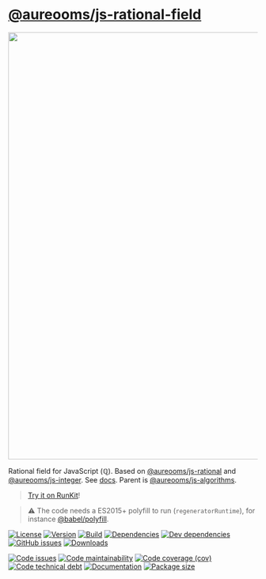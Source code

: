 [@aureooms/js-rational-field](https://aureooms.github.io/js-rational-field)
==

<img src="https://upload.wikimedia.org/wikipedia/commons/1/17/Number-systems.svg" width="864">

Rational field for JavaScript (ℚ).
Based on
[@aureooms/js-rational](http://aureooms.github.io/js-rational)
and
[@aureooms/js-integer](https://aureooms.github.io/js-integer).
See [docs](https://aureooms.github.io/js-rational-field).
Parent is [@aureooms/js-algorithms](https://github.com/aureooms/js-algorithms).

> [Try it on RunKit](https://runkit.com/aureooms/js-rational-field)!

> :warning: The code needs a ES2015+ polyfill to run (`regeneratorRuntime`),
> for instance [@babel/polyfill](https://babeljs.io/docs/usage/polyfill).

[![License](https://img.shields.io/github/license/aureooms/js-rational-field.svg)](https://raw.githubusercontent.com/aureooms/js-rational-field/master/LICENSE)
[![Version](https://img.shields.io/npm/v/@aureooms/js-rational-field.svg)](https://www.npmjs.org/package/@aureooms/js-rational-field)
[![Build](https://img.shields.io/travis/aureooms/js-rational-field/master.svg)](https://travis-ci.org/aureooms/js-rational-field/branches)
[![Dependencies](https://img.shields.io/david/aureooms/js-rational-field.svg)](https://david-dm.org/aureooms/js-rational-field)
[![Dev dependencies](https://img.shields.io/david/dev/aureooms/js-rational-field.svg)](https://david-dm.org/aureooms/js-rational-field?type=dev)
[![GitHub issues](https://img.shields.io/github/issues/aureooms/js-rational-field.svg)](https://github.com/aureooms/js-rational-field/issues)
[![Downloads](https://img.shields.io/npm/dm/@aureooms/js-rational-field.svg)](https://www.npmjs.org/package/@aureooms/js-rational-field)

[![Code issues](https://img.shields.io/codeclimate/issues/aureooms/js-rational-field.svg)](https://codeclimate.com/github/aureooms/js-rational-field/issues)
[![Code maintainability](https://img.shields.io/codeclimate/maintainability/aureooms/js-rational-field.svg)](https://codeclimate.com/github/aureooms/js-rational-field/trends/churn)
[![Code coverage (cov)](https://img.shields.io/codecov/c/gh/aureooms/js-rational-field/master.svg)](https://codecov.io/gh/aureooms/js-rational-field)
[![Code technical debt](https://img.shields.io/codeclimate/tech-debt/aureooms/js-rational-field.svg)](https://codeclimate.com/github/aureooms/js-rational-field/trends/technical_debt)
[![Documentation](https://aureooms.github.io/js-rational-field/badge.svg)](https://aureooms.github.io/js-rational-field/source.html)
[![Package size](https://img.shields.io/bundlephobia/minzip/@aureooms/js-rational-field)](https://bundlephobia.com/result?p=@aureooms/js-rational-field)
